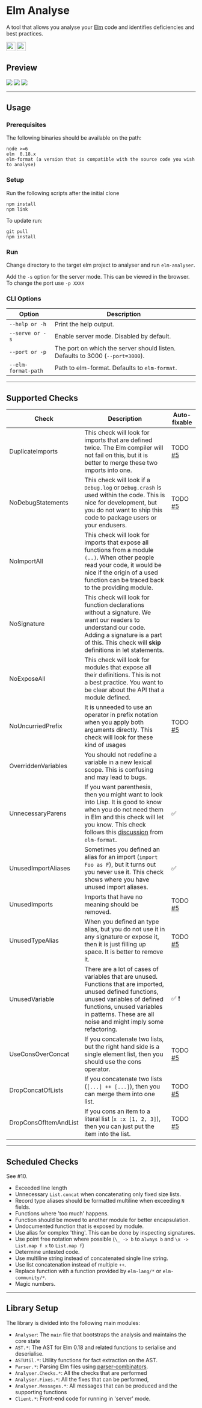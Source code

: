 # Elm Analyse

A tool that allows you analyse your [Elm](http://elm-lang.org/) code and identifies deficiencies and best practices.

<img src="https://ci.appveyor.com/api/projects/status/github/stil4m/elm-analyse?retina=true" height="24">
<img src="https://travis-ci.org/stil4m/elm-analyse.svg?branch=master" height="24">

## Preview

<img src="https://github.com/stil4m/elm-analyse/raw/master/images/dashboard.png">
<img src="https://github.com/stil4m/elm-analyse/raw/master/images/single-message.png">
<img src="https://github.com/stil4m/elm-analyse/raw/master/images/terminal-output.png">



---
## Usage

### Prerequisites

The following binaries should be available on the path:

```
node >=6
elm  0.18.x
elm-format (a version that is compatible with the source code you wish to analyse)
```

### Setup

Run the following scripts after the initial clone

```
npm install
npm link
```

To update run:

```
git pull
npm install
```

### Run

Change directory to the target elm project to analyser and run `elm-analyser`.

Add the `-s` option for the server mode. This can be viewed in the browser. To change the port use `-p XXXX`

### CLI Options

| Option | Description |
| ------ | ----------- |
| `--help or -h`          | Print the help output. |
| `--serve or -s`         | Enable server mode. Disabled by default. |
| `--port or -p`          | The port on which the server should listen. Defaults to 3000 (`--port=3000`). |
| `--elm-format-path`  | Path to elm-format. Defaults to `elm-format`. |

---

## Supported Checks

| Check         | Description   | Auto-fixable  |
| ------------- | ------------- | ------------- |
| DuplicateImports | This check will look for imports that are defined twice. The Elm compiler will not fail on this, but it is better to merge these two imports into one. | TODO [#5](https://github.com/stil4m/elm-analyse/issues/5) |
| NoDebugStatements|  This check will look if a `Debug.log` or `Debug.crash` is used within the code. This is nice for development, but you do not want to ship this code to package users or your endusers. | TODO [#5](https://github.com/stil4m/elm-analyse/issues/5) |
| NoImportAll | This check will look for imports that expose all functions from a module `(..)`. When other people read your code, it would be nice if the origin of a used function can be traced back to the providing module. |  |
| NoSignature | This check will look for function declarations without a signature. We want our readers to understand our code. Adding a signature is a part of this. This check will **skip** definitions in let statements. |  |
| NoExposeAll | This check will look for modules that expose all their definitions. This is not a best practice. You want to be clear about the API that a module defined. | |
| NoUncurriedPrefix | It is unneeded to use an operator in prefix notation when you apply both arguments directly. This check will look for these kind of usages | TODO [#5](https://github.com/stil4m/elm-analyse/issues/5) |
| OverriddenVariables | You should not redefine a variable in a new lexical scope. This is confusing and may lead to bugs. | |
| UnnecessaryParens | If you want parenthesis, then you might want to look into Lisp. It is good to know when you do not need them in Elm and this check will let you know. This check follows this [discussion](https://github.com/avh4/elm-format/issues/262) from `elm-format`. | :white_check_mark: |
| UnusedImportAliases | Sometimes you defined an alias for an import (`import Foo as F`), but it turns out you never use it. This check shows where you have unused import aliases. | :white_check_mark: |
| UnusedImports | Imports that have no meaning should be removed. | TODO [#5](https://github.com/stil4m/elm-analyse/issues/5) |
| UnusedTypeAlias | When you defined an type alias, but you do not use it in any signature or expose it, then it is just filling up space. It is better to remove it. | TODO [#5](https://github.com/stil4m/elm-analyse/issues/5) |
| UnusedVariable | There are a lot of cases of variables that are unused. Functions that are imported, unused defined functions, unused variables of defined functions, unused variables in patterns. These are all noise and might imply some refactoring. | :white_check_mark: :heavy_exclamation_mark: |
| UseConsOverConcat | If you concatenate two lists, but the right hand side is a single element list, then you should use the cons operator. | TODO [#5](https://github.com/stil4m/elm-analyse/issues/5) |
| DropConcatOfLists | If you concatenate two lists (`[...] ++ [...]`), then you can merge them into one list. | TODO [#5](https://github.com/stil4m/elm-analyse/issues/5) |
| DropConsOfItemAndList | If you cons an item to a literal list (`x :x [1, 2, 3]`), then you can just put the item into the list. | TODO [#5](https://github.com/stil4m/elm-analyse/issues/5) |
---

## Scheduled Checks

See #10.

* Exceeded line length
* Unnecessary `List.concat` when concatenating only fixed size lists.
* Record type aliases should be formatted multiline when exceeding `N` fields.
* Functions where 'too much' happens.
* Function should be moved to another module for better encapsulation.
* Undocumented function that is exposed by module.
* Use alias for complex 'thing'. This can be done by inspecting signatures.
* Use point free notation where possible (`\_ -> b` to `always b` and `\x -> List.map f x` to `List.map f`)
* Determine untested code.
* Use multiline string instead of concatenated single line string.
* Use list concatenation instead of multiple `++`.
* Replace function with a function provided by `elm-lang/*` or `elm-community/*`.
* Magic numbers.

---

## Library Setup

The library is divided into the following main modules:

* `Analyser`: The `main` file that bootstraps the analysis and maintains the core state
* `AST.*`: The AST for Elm 0.18 and related functions to serialise and deserialise.
* `ASTUtil.*`: Utility functions for fact extraction on the AST.
* `Parser.*`: Parsing Elm files using [parser-combinators](https://github.com/elm-community/parser-combinators).
* `Analyser.Checks.*`: All the checks that are performed
* `Analyser.Fixes.*`: All the fixes that can be performed,
* `Analyser.Messages.*`: All messages that can be produced and the supporting functions
* `Client.*`: Front-end code for running in 'server' mode.
